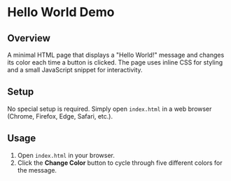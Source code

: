 # Hello World Demo

## Overview
A minimal HTML page that displays a "Hello World!" message and changes its color each time a button is clicked. The page uses inline CSS for styling and a small JavaScript snippet for interactivity.

## Setup
No special setup is required. Simply open `index.html` in a web browser (Chrome, Firefox, Edge, Safari, etc.).

## Usage
1. Open `index.html` in your browser.  
2. Click the **Change Color** button to cycle through five different colors for the message.